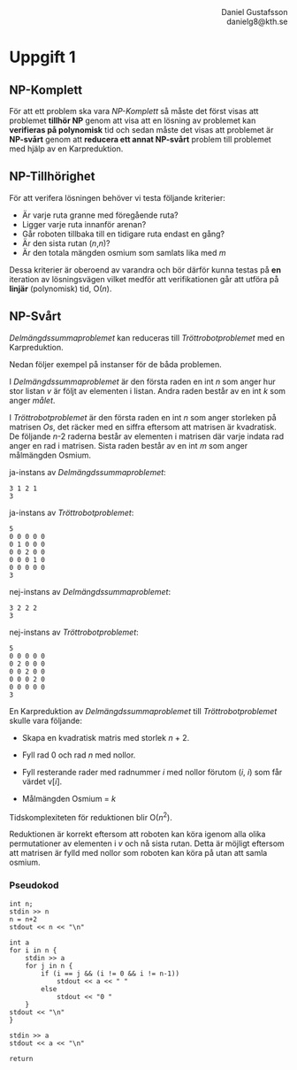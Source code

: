 <div style="text-align: right"> Daniel Gustafsson </div>
<div style="text-align: right"> danielg8@kth.se </div>

# Uppgift 1

## NP-Komplett
För att ett problem ska vara *NP-Komplett* så måste det först visas att problemet **tillhör NP** genom att visa att en lösning av problemet kan **verifieras på polynomisk** tid och sedan måste det visas att problemet är **NP-svårt** genom att **reducera ett annat NP-svårt** problem till problemet med hjälp av en Karpreduktion.

## NP-Tillhörighet
För att verifera lösningen behöver vi testa följande kriterier:
- Är varje ruta granne med föregående ruta?
- Ligger varje ruta innanför arenan?
- Går roboten tillbaka till en tidigare ruta endast en gång?
- Är den sista rutan (*n*,*n*)?
- Är den totala mängden osmium som samlats lika med *m*

Dessa kriterier är oberoend av varandra och bör därför kunna testas på **en** iteration av lösningsvägen vilket medför att verifikationen går att utföra på **linjär** (polynomisk) tid, O(*n*).

## NP-Svårt
*Delmängdssummaproblemet* kan reduceras till *Tröttrobotproblemet* med en Karpreduktion.

Nedan följer exempel på instanser för de båda problemen.

I *Delmängdssummaproblemet* är den första raden en int *n* som anger hur stor listan *v* är följt av elementen i listan. Andra raden består av en int *k* som anger *målet*.

I *Tröttrobotproblemet* är den första raden en int *n* som anger storleken på matrisen *Os*, det räcker med en siffra eftersom att matrisen är kvadratisk. De följande *n*-2 raderna består av elementen i matrisen där varje indata rad anger en rad i matrisen. Sista raden består av en int *m* som anger målmängden Osmium.

ja-instans av *Delmängdssummaproblemet*:
    
    3 1 2 1
    3

ja-instans av *Tröttrobotproblemet*:

    5
    0 0 0 0 0
    0 1 0 0 0
    0 0 2 0 0
    0 0 0 1 0
    0 0 0 0 0
    3

nej-instans av *Delmängdssummaproblemet*:
    
    3 2 2 2
    3

nej-instans av *Tröttrobotproblemet*:

    5
    0 0 0 0 0
    0 2 0 0 0
    0 0 2 0 0
    0 0 0 2 0
    0 0 0 0 0
    3

En Karpreduktion av *Delmängdssummaproblemet* till *Tröttrobotproblemet* skulle vara följande:

- Skapa en kvadratisk matris med storlek *n* + 2.
- Fyll rad 0 och rad *n* med nollor.
- Fyll resterande rader med radnummer *i* med nollor förutom (*i*, *i*) som får värdet v[*i*]. 

- Målmängden Osmium = *k*

Tidskomplexiteten för reduktionen blir O(*n*<sup>2</sup>).

Reduktionen är korrekt eftersom att roboten kan köra igenom alla olika permutationer av elementen i *v* och nå sista rutan. Detta är möjligt eftersom att matrisen är fylld med nollor som roboten kan köra på utan att samla osmium.

### Pseudokod
    int n;
    stdin >> n
    n = n+2
    stdout << n << "\n"

    int a
    for i in n {
        stdin >> a
        for j in n {
            if (i == j && (i != 0 && i != n-1))
                stdout << a << " "
            else
                stdout << "0 "
        }
    stdout << "\n"
    }

    stdin >> a
    stdout << a << "\n"

    return

